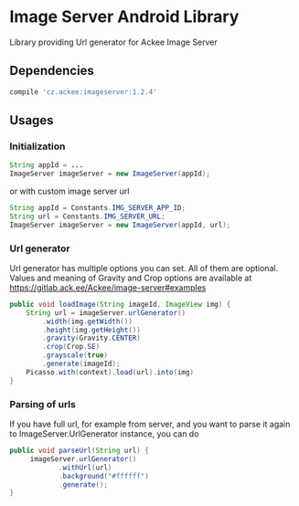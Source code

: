 # Image Server Android Library
Library providing Url generator for Ackee Image Server
## Dependencies
```groovy
compile 'cz.ackee:imageserver:1.2.4'
```

## Usages
### Initialization

```java
String appId = ...
ImageServer imageServer = new ImageServer(appId);
```
or with custom image server url
```java
String appId = Constants.IMG_SERVER_APP_ID;
String url = Constants.IMG_SERVER_URL;
ImageServer imageServer = new ImageServer(appId, url);
```

### Url generator
Url generator has multiple options you can set. All of them are optional.
Values and meaning of Gravity and Crop options are available at https://gitlab.ack.ee/Ackee/image-server#examples
```java
public void loadImage(String imageId, ImageView img) {
    String url = imageServer.urlGenerator()
        .width(img.getWidth())
        .height(img.getHeight())
        .gravity(Gravity.CENTER)
        .crop(Crop.SE)
        .grayscale(true)
        .generate(imageId);
    Picasso.with(context).load(url).into(img)
}
```


### Parsing of urls
If you have full url, for example from server, and you want to parse it again to ImageServer.UrlGenerator instance, you can do

```java
public void parseUrl(String url) {
     imageServer.urlGenerator()
            .withUrl(url)
            .background("#ffffff")
            .generate();
}
```

